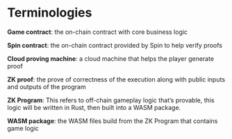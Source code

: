 # Terminologies

**Game contract**: the on-chain contract with core business logic

**Spin contract**: the on-chain contract provided by Spin to help verify proofs

**Cloud proving machine**: a cloud machine that helps the player generate proof

**ZK proof**: the prove of correctness of the execution along with public inputs and outputs of the program

**ZK Program**: This refers to off-chain gameplay logic that’s provable, this logic will be written in Rust, then built into a WASM package.

**WASM package**: the WASM files build from the ZK Program that contains game logic
